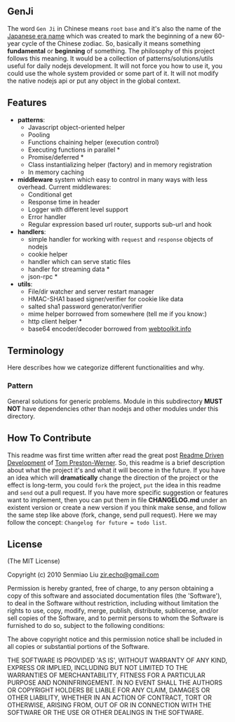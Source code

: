 ## GenJi
The word `Gen Ji` in Chinese means `root` `base` and
it's also the name of the [Japanese era name](http://en.wikipedia.org/wiki/Genji#Era) which was created to mark the beginning of a new 60-year cycle of the Chinese zodiac.
So, basically it means something **fundamental** or **beginning** of something.
The philosophy of this project follows this meaning.
It would be a collection of patterns/solutions/utils useful for daily nodejs development. It will not force you how to use it, you could use the whole system provided or some part of it. It will not modify the native nodejs api or put any object in the global context.

## Features
- **patterns**:
    - Javascript object-oriented helper
    - Pooling
    - Functions chaining helper (execution control)
    - Executing functions in parallel *
    - Promise/deferred *
    - Class instantializing helper (factory) and in memory registration
    - In memory caching
- **middleware** system which easy to control in many ways with less overhead. Current middlewares:
    - Conditional get
    - Response time in header
    - Logger with different level support
    - Error handler
    - Regular expression based url router, supports sub-url and hook
- **handlers**:
    - simple handler for working with `request` and `response` objects of nodejs
    - cookie helper
    - handler which can serve static files
    - handler for streaming data *
    - json-rpc *
- **utils**:
    - File/dir watcher and server restart manager
    - HMAC-SHA1 based signer/verifier for cookie like data
    - salted sha1 password generator/verifier
    - mime helper borrowed from somewhere (tell me if you know:)
    - http client helper *
    - base64 encoder/decoder borrowed from [webtoolkit.info](http://www.webtoolkit.info/)

## Terminology
Here describes how we categorize different functionalities and why.

### Pattern
General solutions for generic problems.
Module in this subdirectory **MUST NOT** have dependencies other than nodejs and other modules under this directory.




## How To Contribute
This readme was first time written after read the great post [Readme Driven Development](http://tom.preston-werner.com/2010/08/23/readme-driven-development.html)
of [Tom Preston-Werner](http://tom.preston-werner.com/).
So, this readme is a brief description about what the project it's and what it will become in the future.
If you have an idea which will **dramatically** change the direction of the project or the effect is long-term, you could `fork` the project,
`put` the idea in this readme and `send` out a pull request.
If you have more specific suggestion or features want to implement,
then you can put them in file **CHANGELOG.md** under an existent version or create a new version if you think make sense,
and follow the same step like above (fork, change, send pull request).
Here we may follow the concept: `Changelog for future = todo list`.



## License

(The MIT License)

Copyright (c) 2010 Senmiao Liu <zir.echo@gmail.com>

Permission is hereby granted, free of charge, to any person obtaining
a copy of this software and associated documentation files (the
'Software'), to deal in the Software without restriction, including
without limitation the rights to use, copy, modify, merge, publish,
distribute, sublicense, and/or sell copies of the Software, and to
permit persons to whom the Software is furnished to do so, subject to
the following conditions:

The above copyright notice and this permission notice shall be
included in all copies or substantial portions of the Software.

THE SOFTWARE IS PROVIDED 'AS IS', WITHOUT WARRANTY OF ANY KIND,
EXPRESS OR IMPLIED, INCLUDING BUT NOT LIMITED TO THE WARRANTIES OF
MERCHANTABILITY, FITNESS FOR A PARTICULAR PURPOSE AND NONINFRINGEMENT.
IN NO EVENT SHALL THE AUTHORS OR COPYRIGHT HOLDERS BE LIABLE FOR ANY
CLAIM, DAMAGES OR OTHER LIABILITY, WHETHER IN AN ACTION OF CONTRACT,
TORT OR OTHERWISE, ARISING FROM, OUT OF OR IN CONNECTION WITH THE
SOFTWARE OR THE USE OR OTHER DEALINGS IN THE SOFTWARE.